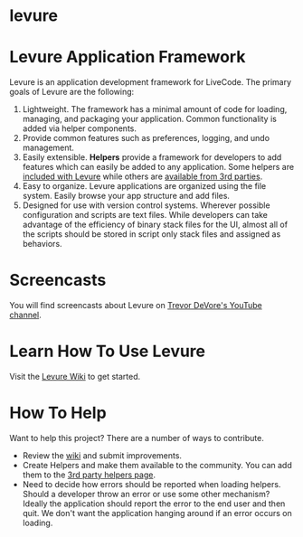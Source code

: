 levure
=====================

# Levure Application Framework

Levure is an application development framework for LiveCode. The primary goals of Levure are the following:

1. Lightweight. The framework has a minimal amount of code for loading, managing, and packaging your application. Common functionality is added via helper components.
2. Provide common features such as preferences, logging, and undo management.
3. Easily extensible. **Helpers** provide a framework for developers to add features which can easily be added to any application. Some helpers are [included with Levure](https://github.com/trevordevore/levure/wiki/framework-helpers) while others are [available from 3rd parties](https://github.com/trevordevore/levure/wiki/3rd-party-helpers).
4. Easy to organize. Levure applications are organized using the file system. Easily browse your app structure and add files.
5. Designed for use with version control systems. Wherever possible configuration and scripts are text files. While developers can take advantage of the efficiency of binary stack files for the UI, almost all of the scripts should be stored in script only stack files and assigned as behaviors.

# Screencasts

You will find screencasts about Levure on [Trevor DeVore's YouTube channel](https://www.youtube.com/channel/UCluXVDvheCjGSJmCMssc0fw).

# Learn How To Use Levure

Visit the [Levure Wiki](https://github.com/trevordevore/levure/wiki/) to get started.

# How To Help

Want to help this project? There are a number of ways to contribute.

- Review the [wiki](https://github.com/trevordevore/levure/wiki/) and submit improvements.
- Create Helpers and make them available to the community. You can add them to the [3rd party helpers page](https://github.com/trevordevore/levure/wiki/3rd-party-helpers).
- Need to decide how errors should be reported when loading helpers. Should a developer throw an error or use some other mechanism? Ideally the application should report the error to the end user and then quit. We don't want the application hanging around if an error occurs on loading.
